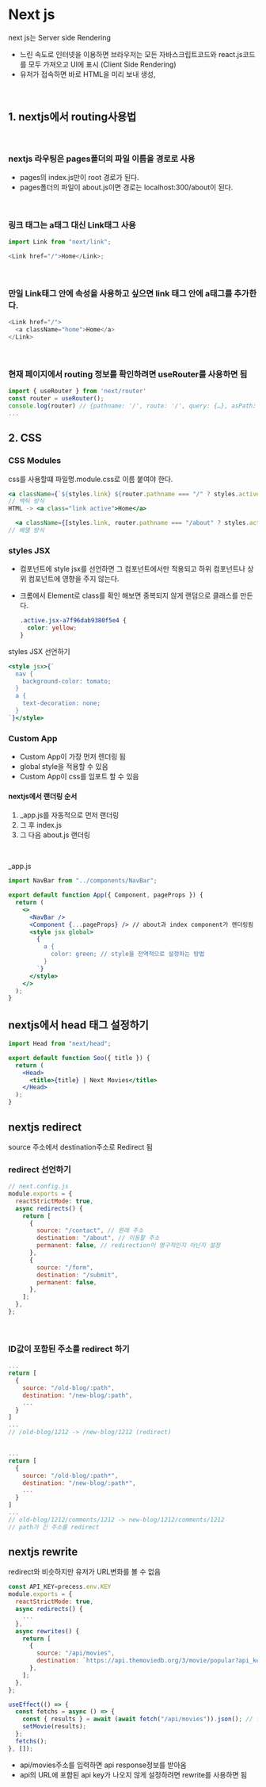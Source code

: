 # Next js

next js는 Server side Rendering

- 느린 속도로 인터넷을 이용하면 브라우저는 모든 자바스크립트코드와 react.js코드를 모두 가져오고 UI에 표시 (Client Side Rendering)
- 유저가 접속하면 바로 HTML을 미리 보내 생성,

<br />

## 1. nextjs에서 routing사용법

<br />

### nextjs 라우팅은 pages폴더의 파일 이름을 경로로 사용

- pages의 index.js만이 root 경로가 된다.
- pages폴더의 파일이 about.js이면 경로는 localhost:300/about이 된다.

<br />

### 링크 태그는 a태그 대신 Link태그 사용

```js
import Link from "next/link";

<Link href="/">Home</Link>;
```

<br />

### 만일 Link태그 안에 속성을 사용하고 싶으면 link 태그 안에 a태그를 추가한다.

```js
<Link href="/">
  <a className="home">Home</a>
</Link>
```

 <br />

### 현재 페이지에서 routing 정보를 확인하려면 useRouter를 사용하면 됨

```js
import { useRouter } from 'next/router'
const router = useRouter();
console.log(router) // {pathname: '/', route: '/', query: {…}, asPath: '/', components: {…}, …}
...
```

## 2. CSS

### CSS Modules

css를 사용할떄 파일명.module.css로 이름 붙여야 한다.

```jsx
<a className={`${styles.link} ${router.pathname === "/" ? styles.active : ""}`}>Home</a>
// 백틱 방식
HTML -> <a class="link active">Home</a>

  <a className={[styles.link, router.pathname === "/about" ? styles.active : ""].join(" ")}>About</a>
// 배열 방식
```

### styles JSX

- 컴포넌트에 style jsx를 선언하면 그 컴포넌트에서만 적용되고 하위 컴포넌트나 상위 컴포넌트에 영향을 주지 않는다.

- 크롬에서 Element로 class를 확인 해보면 중복되지 않게 랜덤으로 클래스를 만든다.
  ```css
  .active.jsx-a7f96dab9380f5e4 {
    color: yellow;
  }
  ```

styles JSX 선언하기

```jsx
<style jsx>{`
  nav {
    background-color: tomato;
  }
  a {
    text-decoration: none;
  }
`}</style>
```

### Custom App

- Custom App이 가장 먼저 렌더링 됨
- global style을 적용할 수 있음
- Custom App이 css를 임포트 할 수 있음

#### nextjs에서 랜더링 순서

1. \_app.js를 자동적으로 먼저 랜더링
2. 그 후 index.js
3. 그 다음 about.js 랜더링

<br />

\_app.js

```jsx
import NavBar from "../components/NavBar";

export default function App({ Component, pageProps }) {
  return (
    <>
      <NavBar />
      <Component {...pageProps} /> // about과 index component가 렌더링됨
      <style jsx global>
        {`
          a {
            color: green; // style을 전역적으로 설정하는 방법
          }
        `}
      </style>
    </>
  );
}
```

## nextjs에서 head 태그 설정하기

```jsx
import Head from "next/head";

export default function Seo({ title }) {
  return (
    <Head>
      <title>{title} | Next Movies</title>
    </Head>
  );
}
```

## nextjs redirect

source 주소에서 destination주소로 Redirect 됨

### redirect 선언하기

```js
// next.config.js
module.exports = {
  reactStrictMode: true,
  async redirects() {
    return [
      {
        source: "/contact", // 원래 주소
        destination: "/about", // 이동할 주소
        permanent: false, // redirection이 영구적인지 아닌지 설정
      },
      {
        source: "/form",
        destination: "/submit",
        permanent: false,
      },
    ];
  },
};
```

<br />

### ID값이 포함된 주소를 redirect 하기

```js
...
return [
  {
    source: "/old-blog/:path",
    destination: "/new-blog/:path",
    ...
  }
]
...
// /old-blog/1212 -> /new-blog/1212 (redirect)


...
return [
  {
    source: "/old-blog/:path*",
    destination: "/new-blog/:path*",
    ...
  }
]
...
// old-blog/1212/comments/1212 -> new-blog/1212/comments/1212
// path가 긴 주소를 redirect
```

## nextjs rewrite

redirect와 비슷하지만 유저가 URL변화를 볼 수 없음

```js
const API_KEY=precess.env.KEY
module.exports = {
  reactStrictMode: true,
  async redirects() {
    ...
  },
  async rewrites() {
    return [
      {
        source: "/api/movies",
        destination: `https://api.themoviedb.org/3/movie/popular?api_key=${API_KEY}`,
      },
    ];
  },
};
```

```js
useEffect(() => {
  const fetchs = async () => {
    const { results } = await (await fetch("/api/movies")).json(); // 받아오는 api URL
    setMovie(results);
  };
  fetchs();
}, []);
```

- api/movies주소를 입력하면 api response정보를 받아옴
- api의 URL에 포함된 api key가 나오지 않게 설정하려면 rewrite를 사용하면 됨
